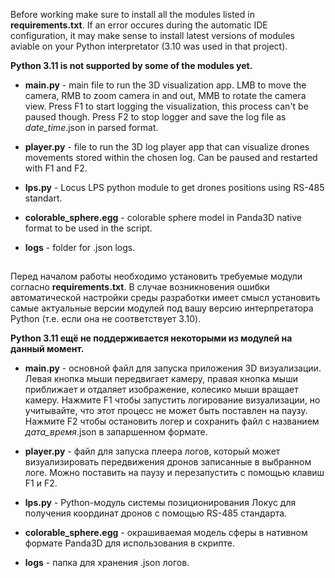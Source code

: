 Before working make sure to install all the modules listed in **requirements.txt**. If an error occures during the automatic IDE configuration, it may make sense to install latest versions of modules aviable on your Python interpretator (3.10 was used in that project).

**Python 3.11 is not supported by some of the modules yet.**

* **main.py** - main file to run the 3D visualization app. LMB to move the camera, RMB to zoom camera in and out, MMB to rotate the camera view. Press F1 to start logging the visualization, this process can't be paused though. Press F2 to stop logger and save the log file as *date_time*.json in parsed format.

* **player.py** - file to run the 3D log player app that can visualize drones movements stored within the chosen log. Can be paused and restarted with F1 and F2.

* **lps.py** - Locus LPS python module to get drones positions using RS-485 standart.

* **colorable_sphere.egg** - colorable sphere model in Panda3D native format to be used in the script.

* **logs** - folder for .json logs.
##

Перед началом работы необходимо установить требуемые модули согласно **requirements.txt**. В случае возникновения ошибки автоматической настройки среды разработки имеет смысл установить самые актуальные версии модулей под вашу версию интерпретатора Python (т.е. если она не соответствует 3.10).

**Python 3.11 ещё не поддерживается некоторыми из модулей на данный момент.**

* **main.py** - основной файл для запуска приложения 3D визуализации. Левая кнопка мыши передвигает камеру, правая кнопка мыши приближает и отдаляет изображение, колесико мыши вращает камеру. Нажмите F1 чтобы запустить логирование визуализации, но учитывайте, что этот процесс не может быть поставлен на паузу. Нажмите F2 чтобы остановить логер и сохранить файл с названием *дата_время*.json в запаршенном формате.

* **player.py** - файл для запуска плеера логов, который может визуализировать передвижения дронов записанные в выбранном логе. Можно поставить на паузу и перезапустить с помощью клавиш F1 и F2.

* **lps.py** - Python-модуль системы позиционирования Локус для получения координат дронов с помощью RS-485 стандарта.

* **colorable_sphere.egg** - окрашиваемая модель сферы в нативном формате Panda3D для использования в скрипте.

* **logs** - папка для хранения .json логов.
